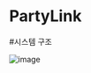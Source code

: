 # PartyLink

#시스템 구조

![image](https://github.com/user-attachments/assets/800de007-f9a4-48e0-b3e9-6edb1a0629db)
